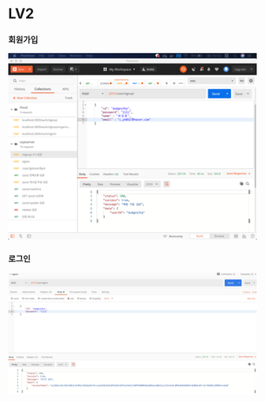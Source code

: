 # LV2

### 회원가입

<img src="https://github.com/our-sopt-server/Younghoon/blob/master/homework5/img/signup.png?raw=true" width="600px" />

### 로그인

<img src="https://github.com/our-sopt-server/Younghoon/blob/master/homework5/img/signun.png?raw=true" width="1000px" />
